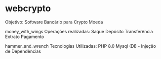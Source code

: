 # webcrypto
Objetivo: Software Bancário para Crypto Moeda

money_with_wings Operações realizadas:
Saque
Depósito
Transferência
Extrato
Pagamento

hammer_and_wrench Tecnologias Utilizadas:
PHP 8.0
Mysql
(DI) - Injeção de Dependências
